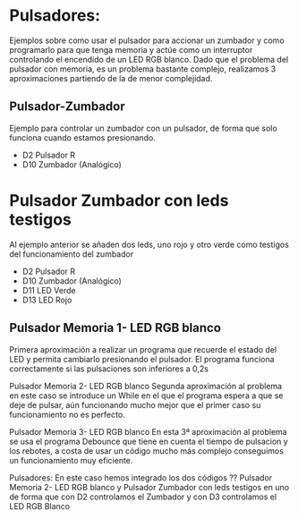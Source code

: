# Pulsadores:

Ejemplos sobre como usar el pulsador para accionar un zumbador y como programarlo para que tenga memoria y actúe como un interruptor controlando el encendido de un LED RGB blanco. Dado que el problema del pulsador con memoria, es un problema bastante complejo, realizamos 3 aproximaciones partiendo de la de menor complejidad.

## Pulsador-Zumbador
Ejemplo para controlar un zumbador con un pulsador, de forma que solo funciona cuando estamos presionando.
- D2 Pulsador R
- D10 Zumbador (Analógico)

# Pulsador Zumbador con leds testigos
Al ejemplo anterior se añaden dos leds, uno rojo y otro verde como testigos del funcionamiento del zumbador
- D2 Pulsador R
- D10 Zumbador (Analógico)
- D11 LED Verde
- D13 LED Rojo
    
## Pulsador Memoria 1- LED RGB blanco
Primera aproximación a realizar un programa que recuerde el estado del LED y permita cambiarlo presionando el pulsador. El programa funciona correctamente si las pulsaciones son inferiores a 0,2s

Pulsador Memoria 2- LED RGB blanco
Segunda aproximación al problema en este caso se introduce un While en el que el programa espera a que se deje de pulsar, aún funcionando mucho mejor que el primer caso su funcionamiento no es perfecto.

Pulsador Memoria 3- LED RGB blanco
En esta 3ª aproximación al problema se usa el programa Debounce que tiene en cuenta el tiempo de pulsacion y los rebotes, a costa de usar un código mucho más complejo conseguimos un funcionamiento muy eficiente.

Pulsadores:
En este caso hemos integrado los dos códigos ?? Pulsador Memoria 2- LED RGB blanco y Pulsador Zumbador con leds testigos en uno de forma que con D2 controlamos el Zumbador y con D3 controlamos el LED RGB Blanco
